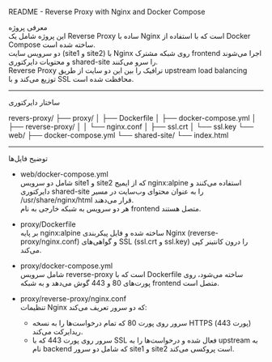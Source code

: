 README - Reverse Proxy with Nginx and Docker Compose

معرفی پروژه  
این پروژه شامل یک Reverse Proxy ساده با Nginx است که با استفاده از Docker Compose ساخته شده است.  
دو سرویس سایت (site1 و site2) با Nginx روی شبکه مشترک frontend اجرا می‌شوند و محتویات دایرکتوری shared-site را سرو می‌کنند.  
Reverse Proxy ترافیک را بین این دو سایت از طریق upstream load balancing توزیع می‌کند و با SSL محافظت شده است.

---

ساختار دایرکتوری  

revers-proxy/
├── proxy/
│   ├── Dockerfile
│   ├── docker-compose.yml
│   ├── reverse-proxy/
│   │   └── nginx.conf
│   ├── ssl.crt
│   └── ssl.key
└── web/
    ├── docker-compose.yml
    └── shared-site/
        └── index.html

---

توضیح فایل‌ها  

- web/docker-compose.yml  
  شامل دو سرویس site1 و site2 که از ایمیج nginx:alpine استفاده می‌کنند و دایرکتوری shared-site را به عنوان محتوای وب‌سایت در مسیر /usr/share/nginx/html قرار می‌دهند.  
  هر دو سرویس به شبکه خارجی به نام frontend متصل هستند.

- proxy/Dockerfile  
  بر پایه nginx:alpine ساخته شده و فایل پیکربندی Nginx (reverse-proxy/nginx.conf) و گواهی‌های SSL (ssl.crt و ssl.key) را درون کانتینر کپی می‌کند.

- proxy/docker-compose.yml  
  شامل سرویس reverse-proxy است که با Dockerfile ساخته می‌شود، روی پورت‌های 80 و 443 گوش می‌دهد و به شبکه frontend متصل است.

- proxy/reverse-proxy/nginx.conf  
  تنظیمات Nginx که دو سرور تعریف می‌کند:  
  - سرور روی پورت 80 که تمام درخواست‌ها را به نسخه HTTPS (پورت 443) ریدایرکت می‌کند.  
  - سرور روی پورت 443 که با SSL فعال شده و درخواست‌ها را به upstream به نام backend که شامل دو سرور site1 و site2 است پروکسی می‌کند.  
